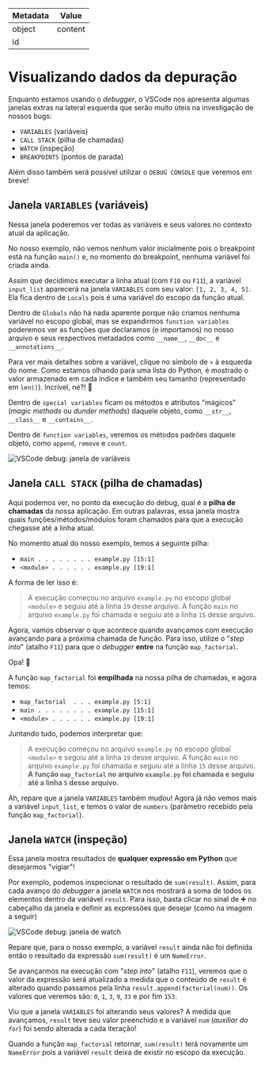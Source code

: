 <!-- metadados do objeto -->
| Metadata | Value   |
| -------- | ------- |
| object   | content |
| id       |         |

# Visualizando dados da depuração

Enquanto estamos usando o _debugger_, o VSCode nos apresenta algumas janelas extras na lateral esquerda que serão muito úteis na investigação de nossos bugs:

- `VARIABLES` (variáveis)
- `CALL STACK` (pilha de chamadas)
- `WATCH` (inspeção)
- `BREAKPOINTS` (pontos de parada)

Além disso também será possível utilizar o `DEBUG CONSOLE` que veremos em breve!

## Janela `VARIABLES` (variáveis)

Nessa janela poderemos ver todas as variáveis e seus valores no contexto atual da aplicação.

No nosso exemplo, não vemos nenhum valor inicialmente pois o breakpoint está na função `main()` e, no momento do breakpoint, nenhuma variável foi criada ainda.
<!-- metadados do objeto -->

Assim que decidimos executar a linha atual (com `F10` ou `F11`), a variável `input_list` aparecerá na janela `VARIABLES` com seu valor: `[1, 2, 3, 4, 5]`. Ela fica dentro de `Locals` pois é uma variável do escopo da função atual.

Dentro de `Globals` não há nada aparente porque não criamos nenhuma variável no escopo global, mas se expandirmos `function variables` poderemos ver as funções que declaramos (e importamos) no nosso arquivo e seus respectivos metadados como `__name__`, `__doc__` e `__annotations__`.

Para ver mais detalhes sobre a variável, clique no símbolo de `>` à esquerda do nome. Como estamos olhando para uma lista do Python, é mostrado o valor armazenado em cada índice e também seu tamanho (representado em `len()`). Incrível, né?! 🤩

Dentro de `special variables` ficam os métodos e atributos "mágicos" (_magic methods_ ou _dunder methods_) daquele objeto, como `__str__`, `__class__` e `__contains__`.

Dentro de `function variables`, veremos os métodos padrões daquele objeto, como `append`, `remove` e `count`.

![VSCode debug: janela de variáveis](/certificacoes/eletiva-python/secao-01_debug-com-python/dia-1_estrategias-de-debug-com-python/conteudo/licao-03_visualizando-dados-da-depuracao/img/vscode-debug-variables.png)

## Janela `CALL STACK` (pilha de chamadas)

Aqui podemos ver, no ponto da execução do debug, qual é a **pilha de chamadas** da nossa aplicação. Em outras palavras, essa janela mostra quais funções/métodos/módulos foram chamados para que a execução chegasse até a linha atual.

No momento atual do nosso exemplo, temos a seguinte pilha:

- `main . . . . . . . . example.py [15:1]`
- `<module> . . . . . . example.py [19:1]`

A forma de ler isso é:

> A execução começou no arquivo `example.py` no escopo global `<module>` e seguiu até a linha `19` desse arquivo. A função `main` no arquivo `example.py` foi chamada e seguiu até a linha `15` desse arquivo.

Agora, vamos observar o que acontece quando avançamos com execução avançando para a próxima chamada de função. Para isso, utilize o "_step into_" (atalho `F11`) para que o _debugger_ **entre** na função `map_factorial`.

Opa! 👀

A função `map_factorial` foi **empilhada** na nossa pilha de chamadas, e agora temos:

- `map_factorial  . . . example.py [5:1]`
- `main . . . . . . . . example.py [15:1]`
- `<module> . . . . . . example.py [19:1]`

Juntando tudo, podemos interpretar que:

> A execução começou no arquivo `example.py` no escopo global `<module>` e seguiu até a linha `19` desse arquivo. A função `main` no arquivo `example.py` foi chamada e seguiu até a linha `15` desse arquivo. **A função `map_factorial` no arquivo `example.py` foi chamada e seguiu até a linha `5` desse arquivo.**

Ah, repare que a janela `VARIABLES` também mudou! Agora já não vemos mais a variável `input_list`, e temos o valor de `numbers` (parâmetro recebido pela função `map_factorial`).

## Janela `WATCH` (inspeção)

Essa janela mostra resultados de **qualquer expressão em Python** que desejarmos "vigiar"!

Por exemplo, podemos inspecionar o resultado de `sum(result)`. Assim, para cada avanço do _debugger_ a janela `WATCH` nos mostrará a soma de todos os elementos dentro da variável `result`. Para isso, basta clicar no sinal de ➕ no cabeçalho da janela e definir as expressões que desejar (como na imagem a seguir)

![VSCode debug: janela de watch](/certificacoes/eletiva-python/secao-01_debug-com-python/dia-1_estrategias-de-debug-com-python/conteudo/licao-03_visualizando-dados-da-depuracao/img/vscode-debug-watch.png)

Repare que, para o nosso exemplo, a variável `result` ainda não foi definida então o resultado da expressão `sum(result)` é um `NameError`.

Se avançarmos na execução com "_step into_" (atalho `F11`), veremos que o valor da expressão será atualizado a medida que o conteúdo de `result` é alterado quando passamos pela linha `result.append(factorial(num))`. Os valores que veremos são: `0`, `1`, `3`, `9`, `33` e por fim `153`.

Viu que a janela `VARIABLES` foi alterando seus valores? A medida que avançamos, `result` teve seu valor preenchido e a variável `num` (_auxiliar do `for`_) foi sendo alterada a cada iteração!

Quando a função `map_factorial` retornar, `sum(result)` terá novamente um `NameError` pois a variável `result` deixa de existir no escopo da execução.
